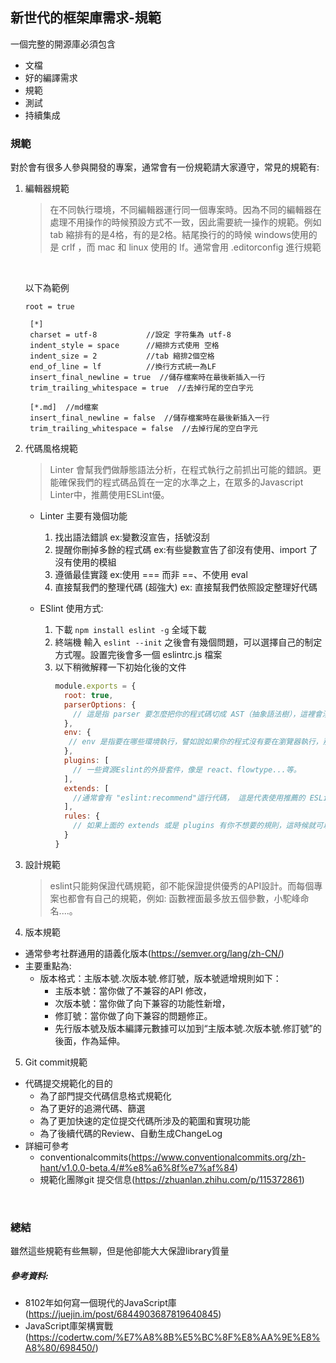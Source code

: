 ## 新世代的框架庫需求-規範
一個完整的開源庫必須包含
* 文檔
* 好的編譯需求
* 規範
* 測試
* 持續集成

### 規範
對於會有很多人參與開發的專案，通常會有一份規範請大家遵守，常見的規範有:
1. 編輯器規範
   > 在不同執行環境，不同編輯器運行同一個專案時。因為不同的編輯器在處理不用操作的時候預設方式不一致，因此需要統一操作的規範。例如tab 縮排有的是4格，有的是2格。結尾換行的的時候 windows使用的是  crlf  ，而 mac 和 linux 使用的 lf。通常會用 .editorconfig 進行規範
   
   </br>
   
   以下為範例
   
   ```.editorconfig 
   root = true

    [*]
    charset = utf-8           //設定 字符集為 utf-8
    indent_style = space      //縮排方式使用 空格 
    indent_size = 2           //tab 縮排2個空格
    end_of_line = lf          //換行方式統一為LF
    insert_final_newline = true  //儲存檔案時在最後新插入一行
    trim_trailing_whitespace = true  //去掉行尾的空白字元

    [*.md]  //md檔案
    insert_final_newline = false  //儲存檔案時在最後新插入一行
    trim_trailing_whitespace = false  //去掉行尾的空白字元
   ```
2. 代碼風格規範 
    > Linter 會幫我們做靜態語法分析，在程式執行之前抓出可能的錯誤。更能確保我們的程式碼品質在一定的水準之上，在眾多的Javascript Linter中，推薦使用ESLint優。
    - Linter 主要有幾個功能
      1. 找出語法錯誤 ex:變數沒宣告，括號沒刮
      2. 提醒你刪掉多餘的程式碼 ex:有些變數宣告了卻沒有使用、import 了沒有使用的模組
      3. 遵循最佳實踐 ex:使用 === 而非 ==、不使用 eval
      4. 直接幫我們的整理代碼 (超強大)  ex: 直接幫我們依照設定整理好代碼
     
    - ESlint 使用方式:
      1. 下載 `npm install eslint -g` 全域下載
      2. 終端機 輸入 `eslint --init` 之後會有幾個問題，可以選擇自己的制定方式喔。設置完後會多一個 eslintrc.js 檔案
      3. 以下稍微解釋一下初始化後的文件
         ``` eslintrc.js
         module.exports = {
           root: true,
           parserOptions: {
             // 這是指 parser 要怎麼把你的程式碼切成 AST（抽象語法樹），這裡會涉及到一些語法分析、詞語分析方面的知識。
           },
           env: {
            // env 是指要在哪些環境執行，譬如說如果你的程式沒有要在瀏覽器執行，那就不應該有 window 或是 document 物件，ESLint 會幫你挑出這些錯誤
           },
           plugins: [
             // 一些資源Eslint的外掛套件，像是 react、flowtype...等。
           ],
           extends: [
             //通常會有 "eslint:recommend"這行代碼， 這是代表使用推薦的 ESLint 設定，可以看![ESLINT官方解釋](https://eslint.org/docs/rules/)裡面打勾的就是他的推薦設定喔。
           ],           
           rules: {
             // 如果上面的 extends 或是 plugins 有你不想要的規則，這時候就可以用 rules 把它蓋掉
           }
         }
         ```
    
    
3. 設計規範
   >  eslint只能夠保證代碼規範，卻不能保證提供優秀的API設計。而每個專案也都會有自己的規範，例如: 函數裡面最多放五個參數，小駝峰命名....。
   

 
4. 版本規範
  - 通常參考社群通用的語義化版本(https://semver.org/lang/zh-CN/)
  - 主要重點為:
    - 版本格式：主版本號.次版本號.修訂號，版本號遞增規則如下：
       - 主版本號：當你做了不兼容的API 修改，
       - 次版本號：當你做了向下兼容的功能性新增，
       - 修訂號：當你做了向下兼容的問題修正。
       - 先行版本號及版本編譯元數據可以加到“主版本號.次版本號.修訂號”的後面，作為延伸。
5. Git commit規範
  - 代碼提交規範化的目的
    - 為了部門提交代碼信息格式規範化
    - 為了更好的追溯代碼、篩選
    - 為了更加快速的定位提交代碼所涉及的範圍和實現功能
    - 為了後續代碼的Review、自動生成ChangeLog
  - 詳細可參考
    - conventionalcommits(https://www.conventionalcommits.org/zh-hant/v1.0.0-beta.4/#%e8%a6%8f%e7%af%84)
    - 規範化團隊git 提交信息(https://zhuanlan.zhihu.com/p/115372861)

</br>

### 總結

雖然這些規範有些無聊，但是他卻能大大保證library質量


##### 參考資料: 
- 8102年如何寫一個現代的JavaScript庫(https://juejin.im/post/6844903687819640845)
- JavaScript庫架構實戰(https://codertw.com/%E7%A8%8B%E5%BC%8F%E8%AA%9E%E8%A8%80/698450/)
